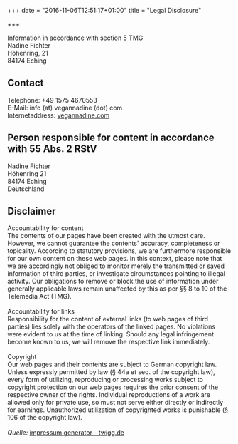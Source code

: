 +++
date = "2016-11-06T12:51:17+01:00"
title = "Legal Disclosure"

+++

Information in accordance with section 5 TMG<br/>Nadine Fichter<br/>H&ouml;henring, 21<br/>84174 Eching<br/><h2>Contact</h2>Telephone: +49 1575 4670553<br/>E-Mail: info (at) vegannadine (dot) com</a><br/>Internetaddress: <a href="http://www.vegannadine.com" target="_blank">vegannadine.com</a><br/><h2>Person responsible for content in accordance with 55 Abs. 2 RStV</h2>Nadine Fichter<br />
H&ouml;henring 21<br />
84174 Eching<br />
Deutschland<br/><h2>Disclaimer</h2>Accountability for content<br/>The contents of our pages have been created with the utmost care. However, we cannot guarantee the contents' accuracy, completeness or topicality. According to statutory provisions, we are furthermore responsible for our own content on these web pages. In this context, please note that we are accordingly not obliged to monitor merely the transmitted or saved information of third parties, or investigate circumstances pointing to illegal activity. Our obligations to remove or block the use of information under generally applicable laws remain unaffected by this as per &sect;&sect; 8 to 10 of the Telemedia Act (TMG).<br/><br/>Accountability for links<br/>Responsibility for the content of external links (to web pages of third parties) lies solely with the operators of the linked pages. No violations were evident to us at the time of linking. Should any legal infringement become known to us, we will remove the respective link immediately.<br/><br/>Copyright<br/> Our web pages and their contents are subject to German copyright law. Unless expressly permitted by law (&sect; 44a et seq. of the copyright law), every form of utilizing, reproducing or processing works subject to copyright protection on our web pages requires the prior consent of the respective owner of the rights. Individual reproductions of a work are allowed only for private use, so must not serve either directly or indirectly for earnings. Unauthorized utilization of copyrighted works is punishable (&sect; 106 of the copyright law).<br/><br/><i>Quelle: </i><a href="http://www.twigg.de" target="_blank">impressum generator - twigg.de</a><br/><br/>
